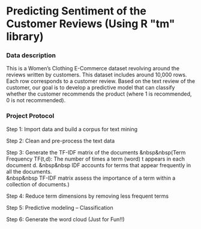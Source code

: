 # Predicting Sentiment of the Customer Reviews (Using R "tm" library)

### Data description
This is a Women’s Clothing E-Commerce dataset revolving around the reviews written by customers. 
This dataset includes around 10,000 rows. Each row corresponds to a customer review. Based on the text review of the customer, our goal is to develop 
a predictive model that can classify whether the customer recommends the product (where 1 is recommended, 0 is not recommended).

### Project Protocol
Step 1: Import data and build a corpus for text mining

Step 2: Clean and pre-process the text data

Step 3: Generate the TF-IDF matrix of the documents 
&nbsp&nbsp(Term Frequency TF(t,d): The number of times a term (word) t appears in each document d.
&nbsp&nbsp IDF accounts for terms that appear frequently in all the documents.  
&nbsp&nbsp TF-IDF matrix assess the importance of a term within a collection of documents.)

Step 4: Reduce term dimensions by removing less frequent terms

Step 5: Predictive modeling – Classification

Step 6: Generate the word cloud (Just for Fun!!)

